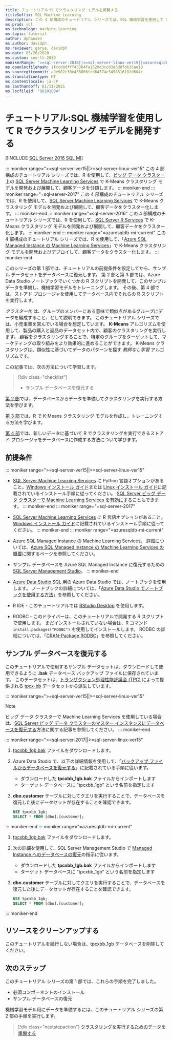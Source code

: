 ```yaml
---
title: チュートリアル:R でクラスタリング モデルを開発する
titleSuffix: SQL Machine Learning
description: この 4 部構成のチュートリアル シリーズでは、SQL 機械学習を使用して R でクラスタリングを実行するためにモデルを開発します。
ms.prod: sql
ms.technology: machine-learning
ms.topic: tutorial
author: dphansen
ms.author: davidph
ms.reviewer: garye, davidph
ms.date: 05/26/2020
ms.custom: seo-lt-2019
monikerRange: '>=sql-server-2016||>=sql-server-linux-ver15||=azuresqldb-mi-current'
ms.openlocfilehash: 1fccd0dfff453b4fa1529d3cc03d5d8fd635ae19
ms.sourcegitcommit: a9e982e30e458866fcd64374e3458516182d604c
ms.translationtype: HT
ms.contentlocale: ja-JP
ms.lasthandoff: 01/11/2021
ms.locfileid: "98101894"
---
```

# <a name="tutorial-develop-a-clustering-model-in-r-with-sql-machine-learning"></a>チュートリアル:SQL 機械学習を使用して R でクラスタリング モデルを開発する
[!INCLUDE [SQL Server 2016 SQL MI](../../includes/applies-to-version/sqlserver2016-asdbmi.md)]

::: moniker range=">=sql-server-ver15||>=sql-server-linux-ver15"
この 4 部構成のチュートリアル シリーズでは、R を使用して、[ビッグ データ クラスター](../../big-data-cluster/machine-learning-services.md)上の [SQL Server Machine Learning Services](../sql-server-machine-learning-services.md) で K-Means クラスタリング モデルを開発および展開して、顧客データを分類します。
::: moniker-end
::: moniker range="=sql-server-2017"
この 4 部構成のチュートリアル シリーズでは、R を使用して、[SQL Server Machine Learning Services](../sql-server-machine-learning-services.md) で K-Means クラスタリング モデルを開発および展開して、顧客データをクラスター化します。
::: moniker-end
::: moniker range="=sql-server-2016"
この 4 部構成のチュートリアル シリーズでは、R を使用して、[SQL Server R Services](../r/sql-server-r-services.md) で K-Means クラスタリング モデルを開発および展開して、顧客データをクラスター化します。
::: moniker-end
::: moniker range="=azuresqldb-mi-current"
この 4 部構成のチュートリアル シリーズでは、R を使用して、「[Azure SQL Managed Instance の Machine Learning Services](/azure/azure-sql/managed-instance/machine-learning-services-overview)」で K-Means クラスタリング モデルを開発およびデプロイして、顧客データをクラスター化します。
::: moniker-end

このシリーズの第 1 部では、チュートリアルの前提条件を設定してから、サンプル データセットをデータベースに復元します。 第 2 部と第 3 部では、Azure Data Studio ノートブックでいくつかの R スクリプトを開発して、このサンプル データを準備し、機械学習モデルをトレーニングします。 その後、第 4 部では、ストアド プロシージャを使用してデータベース内でそれらの R スクリプトを実行します。

*クラスター化* は、グループのメンバーにある意味で類似点があるグループにデータを編成すること、として説明できます。 このチュートリアル シリーズでは、小売事業を営んでいる場合を想定しています。 **K-Means** アルゴリズムを使用して、製品の購入と返品のデータセット内で、顧客のクラスタリングを実行します。 顧客をクラスタリングすることで、特定のグループをターゲットして、マーケティングの取り組みをより効果的に進めることができます。 K-Means クラスタリングは、類似性に基づいてデータのパターンを探す *教師なし学習* アルゴリズムです。

この記事では、次の方法について学習します。

> [!div class="checklist"]
> * サンプル データベースを復元する

[第 2 部](r-clustering-model-prepare-data.md)では、データベースからデータを準備してクラスタリングを実行する方法を学びます。

[第 3 部](r-clustering-model-build.md)では、R で K-Means クラスタリング モデルを作成し、トレーニングする方法を学びます。

[第 4 部](r-clustering-model-deploy.md)では、新しいデータに基づいて R でクラスタリングを実行できるストアド プロシージャをデータベースに作成する方法について学びます。

## <a name="prerequisites"></a>前提条件

::: moniker range=">=sql-server-ver15||>=sql-server-linux-ver15"
* [SQL Server Machine Learning Services](../sql-server-machine-learning-services.md) に Python 言語オプションがあること。[Windows インストール ガイド](../install/sql-machine-learning-services-windows-install.md)または [Linux インストール ガイド](../../linux/sql-server-linux-setup-machine-learning.md?toc=%252fsql%252fmachine-learning%252ftoc.json&view=sql-server-linux-ver15&preserve-view=true)に記載されているインストール手順に従ってください。 [SQL Server ビッグ データ クラスターで Machine Learning Services を有効にする](../../big-data-cluster/machine-learning-services.md)こともできます。
::: moniker-end
::: moniker range="=sql-server-2017"
* [SQL Server Machine Learning Services](../sql-server-machine-learning-services.md) に R 言語オプションがあること。[Windows インストール ガイド](../install/sql-machine-learning-services-windows-install.md)に記載されているインストール手順に従ってください。
::: moniker-end
::: moniker range="=azuresqldb-mi-current"
* Azure SQL Managed Instance の Machine Learning Services。 詳細については、[Azure SQL Managed Instance の Machine Learning Services の概要](/azure/azure-sql/managed-instance/machine-learning-services-overview)に関するページを参照してください。

* サンプル データベースを Azure SQL Managed Instance に復元するための [SQL Server Management Studio](../../ssms/download-sql-server-management-studio-ssms.md)。
::: moniker-end

* [Azure Data Studio](../../azure-data-studio/what-is-azure-data-studio.md) SQL 用の Azure Data Studio では、ノートブックを使用します。 ノードブックの詳細については、「[Azure Data Studio でノートブックを使用する方法](../../azure-data-studio/notebooks/notebooks-guidance.md)」を参照してください。

* R IDE - このチュートリアルでは [RStudio Desktop](https://www.rstudio.com/products/rstudio/download/) を使用します。

* RODBC - このドライバーは、このチュートリアルで開発する R スクリプトで使用します。 まだインストールされていない場合は、R コマンド `install.packages("RODBC")` を使用してインストールします。 RODBC の詳細については、「[CRAN-Package RODBC](https://CRAN.R-project.org/package=RODBC)」を参照してください。

## <a name="restore-the-sample-database"></a>サンプル データベースを復元する

このチュートリアルで使用するサンプル データセットは、ダウンロードして使用できるように **.bak** データベース バックアップ ファイルに保存されています。 このデータセットは、[トランザクション処理性能評議会 (TPC)](http://www.tpc.org/) によって提供される [tpcx-bb](http://www.tpc.org/tpcx-bb/default5.asp) データセットから派生しています。

::: moniker range=">=sql-server-ver15||>=sql-server-linux-ver15"
> [!NOTE]
> ビッグ データ クラスターで Machine Learning Services を使用している場合は、[SQL Server ビッグ データ クラスターのマスター インスタンスにデータベースを復元する](../../big-data-cluster/data-ingestion-restore-database.md)方法に関する記事を参照してください。
::: moniker-end

::: moniker range=">=sql-server-2017||>=sql-server-linux-ver15"
1. [tpcxbb_1gb.bak](https://sqlchoice.blob.core.windows.net/sqlchoice/static/tpcxbb_1gb.bak) ファイルをダウンロードします。

1. Azure Data Studio で、以下の詳細情報を使用して、「[バックアップ ファイルからデータベースを復元する](../../azure-data-studio/tutorial-backup-restore-sql-server.md#restore-a-database-from-a-backup-file)」に記載されている手順に従います。

   * ダウンロードした **tpcxbb_1gb.bak** ファイルからインポートします
   * ターゲット データベースに "tpcxbb_1gb" という名前を指定します

1. **dbo.customer** テーブルに対してクエリを実行することで、データベースを復元した後にデータセットが存在することを確認できます。

    ```sql
    USE tpcxbb_1gb;
    SELECT * FROM [dbo].[customer];
    ```
::: moniker-end
::: moniker range="=azuresqldb-mi-current"
1. [tpcxbb_1gb.bak](https://sqlchoice.blob.core.windows.net/sqlchoice/static/tpcxbb_1gb.bak) ファイルをダウンロードします。

1. 次の詳細を使用して、SQL Server Management Studio で [Managed Instance へのデータベースの復元](/azure/sql-database/sql-database-managed-instance-get-started-restore)の指示に従います。

   * ダウンロードした **tpcxbb_1gb.bak** ファイルからインポートします
   * ターゲット データベースに "tpcxbb_1gb" という名前を指定します

1. **dbo.customer** テーブルに対してクエリを実行することで、データベースを復元した後にデータセットが存在することを確認できます。

    ```sql
    USE tpcxbb_1gb;
    SELECT * FROM [dbo].[customer];
    ```
::: moniker-end

## <a name="clean-up-resources"></a>リソースをクリーンアップする

このチュートリアルを続行しない場合は、tpcxbb_1gb データベースを削除してください。

## <a name="next-steps"></a>次のステップ

このチュートリアル シリーズの第 1 部では、これらの手順を完了しました。

* 必須コンポーネントのインストール
* サンプル データベースの復元

機械学習モデル用にデータを準備するには、このチュートリアル シリーズの第 2 部の手順を実行します。

> [!div class="nextstepaction"]
> [クラスタリングを実行するためのデータを準備する](r-clustering-model-prepare-data.md)